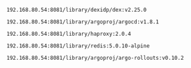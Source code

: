 ```
192.168.80.54:8081/library/dexidp/dex:v2.25.0
```

```
192.168.80.54:8081/library/argoproj/argocd:v1.8.1
```

```
192.168.80.54:8081/library/haproxy:2.0.4
```

```
192.168.80.54:8081/library/redis:5.0.10-alpine
```

```
192.168.80.54:8081/library/argoproj/argo-rollouts:v0.10.2
```

